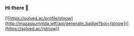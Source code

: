 ### Hi there 👋

[![https://solved.ac/profile/stnow](http://mazassumnida.wtf/api/generate_badge?boj={stnow})](https://solved.ac/{stnow})
<!--
**jonghoon-dev/jonghoon-dev** is a ✨ _special_ ✨ repository because its `README.md` (this file) appears on your GitHub profile.

Here are some ideas to get you started:

- 🔭 I’m currently working on ...
- 🌱 I’m currently learning ...
- 👯 I’m looking to collaborate on ...
- 🤔 I’m looking for help with ...
- 💬 Ask me about ...
- 📫 How to reach me: ...
- 😄 Pronouns: ...
- ⚡ Fun fact: ...
-->
